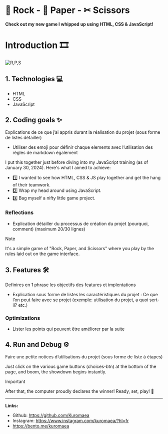 # 🗿 Rock - 📄 Paper - ✂ Scissors

**Check out my new game I whipped up using HTML, CSS & JavaScript!**

# Introduction 🎞

![R,P,S](https://github.com/Kuromaea/RockPaperScissors/assets/41955164/ec921a41-16bd-4d7b-8d66-e089e842f30b)

## 1. Technologies 💻

- HTML
- CSS
- JavaScript

## 2. Coding goals ✨

Explications de ce que j’ai appris durant la réalisation du projet (sous forme de listes détailler)

- Utiliser des emoji pour définir chaque elements avec l’utilisation des règles de markdown également

I put this together just before diving into my JavaScript training (as of January 30, 2024).
Here's what I aimed to achieve:

- 1️⃣ I wanted to see how HTML, CSS & JS play together and get the hang of their teamwork.
- 2️⃣ Wrap my head around using JavaScript.
- 3️⃣ Bag myself a nifty little game project.
    
### Reflections
 
- Explication détailler du processus de création du projet (pourquoi, comment) (maximum 20/30 lignes)

> [!NOTE]
> It's a simple game of "Rock, Paper, and Scissors" where you play by the rules laid out on the game interface.

## 3. Features 🛠

Definires en 1 phrase les objectifs des features et implentations

- Explication sous forme de listes les caractéristiques du projet : Ce que l’on peut faire avec se projet (exemple: utilisation du projet, a quoi sert-il? etc.)
    
### Optimizations

- Lister les points qui peuvent être améliorer par la suite


## 4. Run and Debug ⚙

Faire une petite notices d’utilisations du projet (sous forme de liste à étapes)

Just click on the various game buttons (choices-btn) at the bottom of the page, and boom, the showdown begins instantly.

> [!IMPORTANT]
> After that, the computer proudly declares the winner! Ready, set, play! 🚀

---

**Links:**

- Github: https://github.com/Kuromaea
- Instagram: https://www.instagram.com/kuromaea/?hl=fr
- https://bento.me/kuromaea
